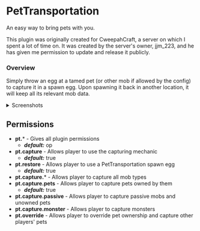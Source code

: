 # PetTransportation
An easy way to bring pets with you.

This plugin was originally created for CweepahCraft, a server on which I spent a lot of time on. It was created by the server's owner, jjm_223, and he has given me permission to update and release it publicly.

### Overview
Simply throw an egg at a tamed pet (or other mob if allowed by the config) to capture it in a spawn egg. Upon spawning it back in another location, it will keep all its relevant mob data.
<details>
  <summary>Screenshots</summary>
  <br>
  <img src="https://user-images.githubusercontent.com/89675281/151686515-25d89321-4c6b-44cd-aa3b-e979826399b3.png">
  <img src="https://user-images.githubusercontent.com/89675281/151686554-6d2fc30b-cdef-4828-ab0b-95a9e455eedc.png">
  <img src="https://user-images.githubusercontent.com/89675281/151686557-cb23ee53-ba60-4873-a97a-7d1cb1fd3ff1.png">
  <img src="https://user-images.githubusercontent.com/89675281/151686561-cc44f42c-f37d-4afe-b6c8-d8760d0536a0.png">
  <img src="https://user-images.githubusercontent.com/89675281/151686564-748b3d7c-df70-4293-81c9-eed1380c328b.png">
</details>

## Permissions
- **pt.*** - Gives all plugin permissions
  - ***default:*** op
- **pt.capture** - Allows player to use the capturing mechanic
  - ***default:*** true
- **pt.restore** - Allows player to use a PetTransportation spawn egg
  - ***default:*** true
- **pt.capture.*** - Allows player to capture all mob types
- **pt.capture.pets** - Allows player to capture pets owned by them
  - ***default:*** true
- **pt.capture.passive** - Allows player to capture passive mobs and unowned pets
- **pt.capture.monster** - Allows player to capture monsters
- **pt.override** - Allows player to override pet ownership and capture other players' pets
